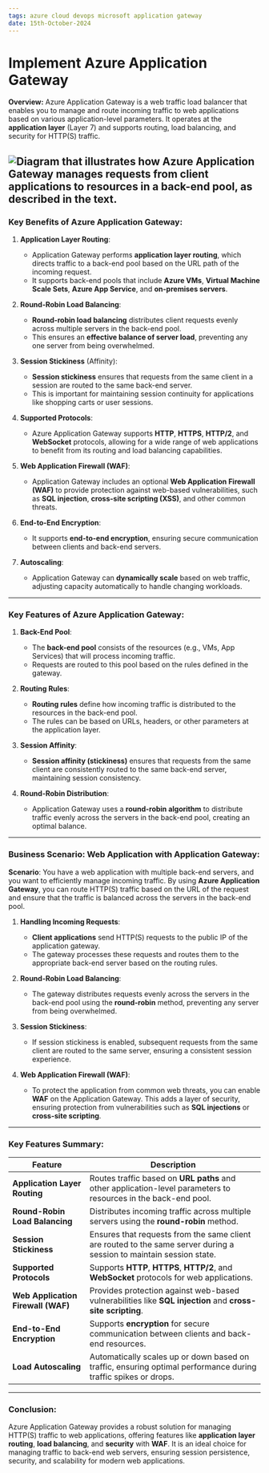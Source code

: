 ```yaml
---
tags: azure cloud devops microsoft application gateway
date: 15th-October-2024
---
```


# Implement Azure Application Gateway

**Overview:** Azure Application Gateway is a web traffic load balancer that enables you to manage and route incoming traffic to web applications based on various application-level parameters. It operates at the **application layer** (Layer 7) and supports routing, load balancing, and security for HTTP(S) traffic.


![Diagram that illustrates how Azure Application Gateway manages requests from client applications to resources in a back-end pool, as described in the text.](https://learn.microsoft.com/en-us/training/wwl-azure/configure-azure-application-gateway/media/application-gateway-cb3392f4.png)
---

### **Key Benefits of Azure Application Gateway**:

1. **Application Layer Routing**:
    
    - Application Gateway performs **application layer routing**, which directs traffic to a back-end pool based on the URL path of the incoming request.
    - It supports back-end pools that include **Azure VMs**, **Virtual Machine Scale Sets**, **Azure App Service**, and **on-premises servers**.
2. **Round-Robin Load Balancing**:
    
    - **Round-robin load balancing** distributes client requests evenly across multiple servers in the back-end pool.
    - This ensures an **effective balance of server load**, preventing any one server from being overwhelmed.
3. **Session Stickiness** (Affinity):
    
    - **Session stickiness** ensures that requests from the same client in a session are routed to the same back-end server.
    - This is important for maintaining session continuity for applications like shopping carts or user sessions.
4. **Supported Protocols**:
    
    - Azure Application Gateway supports **HTTP**, **HTTPS**, **HTTP/2**, and **WebSocket** protocols, allowing for a wide range of web applications to benefit from its routing and load balancing capabilities.
5. **Web Application Firewall (WAF)**:
    
    - Application Gateway includes an optional **Web Application Firewall (WAF)** to provide protection against web-based vulnerabilities, such as **SQL injection**, **cross-site scripting (XSS)**, and other common threats.
6. **End-to-End Encryption**:
    
    - It supports **end-to-end encryption**, ensuring secure communication between clients and back-end servers.
7. **Autoscaling**:
    
    - Application Gateway can **dynamically scale** based on web traffic, adjusting capacity automatically to handle changing workloads.

---

### **Key Features of Azure Application Gateway**:

1. **Back-End Pool**:
    
    - The **back-end pool** consists of the resources (e.g., VMs, App Services) that will process incoming traffic.
    - Requests are routed to this pool based on the rules defined in the gateway.
2. **Routing Rules**:
    
    - **Routing rules** define how incoming traffic is distributed to the resources in the back-end pool.
    - The rules can be based on URLs, headers, or other parameters at the application layer.
3. **Session Affinity**:
    
    - **Session affinity (stickiness)** ensures that requests from the same client are consistently routed to the same back-end server, maintaining session consistency.
4. **Round-Robin Distribution**:
    
    - Application Gateway uses a **round-robin algorithm** to distribute traffic evenly across the servers in the back-end pool, creating an optimal balance.

---

### **Business Scenario: Web Application with Application Gateway**:

**Scenario**: You have a web application with multiple back-end servers, and you want to efficiently manage incoming traffic. By using **Azure Application Gateway**, you can route HTTP(S) traffic based on the URL of the request and ensure that the traffic is balanced across the servers in the back-end pool.

1. **Handling Incoming Requests**:
    
    - **Client applications** send HTTP(S) requests to the public IP of the application gateway.
    - The gateway processes these requests and routes them to the appropriate back-end server based on the routing rules.
2. **Round-Robin Load Balancing**:
    
    - The gateway distributes requests evenly across the servers in the back-end pool using the **round-robin** method, preventing any server from being overwhelmed.
3. **Session Stickiness**:
    
    - If session stickiness is enabled, subsequent requests from the same client are routed to the same server, ensuring a consistent session experience.
4. **Web Application Firewall (WAF)**:
    
    - To protect the application from common web threats, you can enable **WAF** on the Application Gateway. This adds a layer of security, ensuring protection from vulnerabilities such as **SQL injections** or **cross-site scripting**.

---

### **Key Features Summary**:

|**Feature**|**Description**|
|---|---|
|**Application Layer Routing**|Routes traffic based on **URL paths** and other application-level parameters to resources in the back-end pool.|
|**Round-Robin Load Balancing**|Distributes incoming traffic across multiple servers using the **round-robin** method.|
|**Session Stickiness**|Ensures that requests from the same client are routed to the same server during a session to maintain session state.|
|**Supported Protocols**|Supports **HTTP**, **HTTPS**, **HTTP/2**, and **WebSocket** protocols for web applications.|
|**Web Application Firewall (WAF)**|Provides protection against web-based vulnerabilities like **SQL injection** and **cross-site scripting**.|
|**End-to-End Encryption**|Supports **encryption** for secure communication between clients and back-end resources.|
|**Load Autoscaling**|Automatically scales up or down based on traffic, ensuring optimal performance during traffic spikes or drops.|

---

### **Conclusion**:

Azure Application Gateway provides a robust solution for managing HTTP(S) traffic to web applications, offering features like **application layer routing**, **load balancing**, and **security** with **WAF**. It is an ideal choice for managing traffic to back-end web servers, ensuring session persistence, security, and scalability for modern web applications.